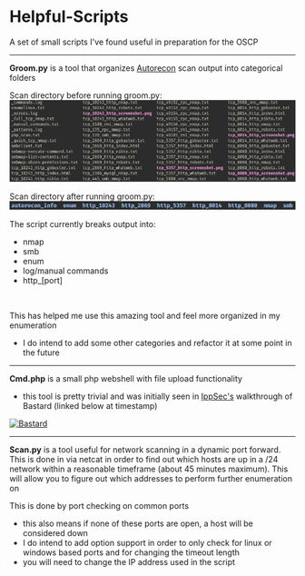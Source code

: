 # Helpful-Scripts
A set of small scripts I've found useful in preparation for the OSCP

<hr>

**Groom.py** is a tool that organizes [Autorecon](https://github.com/Tib3rius/AutoRecon) scan output into categorical folders</br>

Scan directory before running groom.py:</br>
![Before](screenshots/before.png?raw=true)

Scan directory after running groom.py:</br>
![After](screenshots/after.png?raw=true)

The script currently breaks output into:
- nmap
- smb
- enum
- log/manual commands
- http_[port]
</br>

This has helped me use this amazing tool and feel more organized in my enumeration</br>
- I do intend to add some other categories and refactor it at some point in the future
<hr>

**Cmd.php** is a small php webshell with file upload functionality
- this tool is pretty trivial and was initially seen in [IppSec's](https://www.youtube.com/channel/UCa6eh7gCkpPo5XXUDfygQQA) walkthrough of Bastard (linked below at timestamp)

[![Bastard](http://img.youtube.com/vi/lP-E5vmZNC0/0.jpg)](http://www.youtube.com/watch?v=lP-E5vmZNC0&t=675 "Bastard")

<hr>

**Scan.py** is a tool useful for network scanning in a dynamic port forward. This is done in via netcat in order to find out which hosts are up in a /24 network within a reasonable timeframe (about 45 minutes maximum). This will allow you to figure out which addresses to perform further enumeration on

This is done by port checking on common ports
- this also means if none of these ports are open, a host will be considered down
- I do intend to add option support in order to only check for linux or windows based ports and for changing the timeout length
- you will need to change the IP address used in the script
